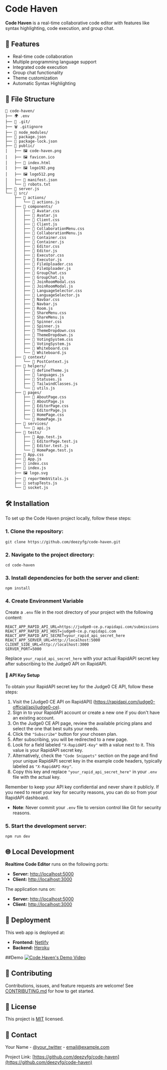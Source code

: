 # Code Haven

**Code Haven** is a real-time collaborative code editor with features like syntax highlighting, code execution, and group chat.

## 🚀 Features

- Real-time code collaboration
- Multiple programming language support
- Integrated code execution
- Group chat functionality
- Theme customization
- Automatic Syntax Highlighting

## 📂 File Structure

```
📂 code-haven/
├── 🌍 .env
├── 📁 .git/
├── 🗑️ .gitignore
├── 📁 node_modules/
├── 📄 package.json
├── 📄 package-lock.json
├── 📁 public/
│   ├── 🖼️ code-haven.png
│   ├── 🖼️ favicon.ico
│   ├── 📄 index.html
│   ├── 🖼️ logo192.png
│   ├── 🖼️ logo512.png
│   ├── 📄 manifest.json
│   └── 🤖 robots.txt
├── 📄 server.js
└── 📁 src/
    ├── 📁 actions/
    │   └── 📄 actions.js
    ├── 📁 components/
    │   ├── 📄 Avatar.css
    │   ├── 📄 Avatar.js
    │   ├── 📄 Client.css
    │   ├── 📄 Client.js
    │   ├── 📄 CollaborationMenu.css
    │   ├── 📄 CollaborationMenu.js
    │   ├── 📄 Container.css
    │   ├── 📄 Container.js
    │   ├── 📄 Editor.css
    │   ├── 📄 Editor.js
    │   ├── 📄 Executor.css
    │   ├── 📄 Executor.js
    │   ├── 📄 FileUploader.css
    │   ├── 📄 FileUploader.js
    │   ├── 📄 GroupChat.css
    │   ├── 📄 GroupChat.js
    │   ├── 📄 JoinRoomModal.css
    │   ├── 📄 JoinRoomModal.js
    │   ├── 📄 LanguageSelector.css
    │   ├── 📄 LanguageSelector.js
    │   ├── 📄 Navbar.css
    │   ├── 📄 Navbar.js
    │   ├── 📄 Room.js
    │   ├── 📄 ShareMenu.css
    │   ├── 📄 ShareMenu.js
    │   ├── 📄 Spinner.css
    │   ├── 📄 Spinner.js
    │   ├── 📄 ThemeDropdown.css
    │   ├── 📄 ThemeDropdown.js
    │   ├── 📄 VotingSystem.css
    │   ├── 📄 VotingSystem.js
    │   ├── 📄 Whiteboard.css
    │   └── 📄 Whiteboard.js
    ├── 📁 context/
    │   └── 📄 PostContext.js
    ├── 📁 helpers/
    │   ├── 📄 defineTheme.js
    │   ├── 📄 languages.js
    │   ├── 📄 Statuses.js
    │   ├── 📄 TailwindClasses.js
    │   └── 📄 utils.js
    ├── 📁 pages/
    │   ├── 📄 AboutPage.css
    │   ├── 📄 AboutPage.js
    │   ├── 📄 EditorPage.css
    │   ├── 📄 EditorPage.js
    │   ├── 📄 HomePage.css
    │   └── 📄 HomePage.js
    ├── 📁 services/
    │   └── 📄 api.js
    ├── 📁 tests/
    │   ├── 🧪 App.test.js
    │   ├── 🧪 EditorPage.test.js
    │   ├── 🧪 Editor.test.js
    │   └── 🧪 HomePage.test.js
    ├── 📄 App.css
    ├── 📄 App.js
    ├── 📄 index.css
    ├── 📄 index.js
    ├── 🖼️ logo.svg
    ├── 📄 reportWebVitals.js
    ├── 📄 setupTests.js
    └── 📄 socket.js
```

## 🛠 Installation

To set up the Code Haven project locally, follow these steps:

### 1. Clone the repository:

```
git clone https://github.com/deezyfg/code-haven.git
```

### 2. Navigate to the project directory:

```
cd code-haven
```

### 3. Install dependencies for both the server and client:

```
npm install
```

### 4. Create Environment Variable

Create a `.env` file in the root directory of your project with the following content:

```
REACT_APP_RAPID_API_URL=https://judge0-ce.p.rapidapi.com/submissions
REACT_APP_RAPID_API_HOST=judge0-ce.p.rapidapi.com
REACT_APP_RAPID_API_SECRET=your_rapid_api_secret_here
REACT_APP_SERVER_URL=http://localhost:5000
CLIENT_SIDE_URL=http://localhost:3000
SERVER_PORT=5000
```

Replace `your_rapid_api_secret_here` with your actual RapidAPI secret key after subscribing to the Judge0 API on RapidAPI.

#### 🔑 API Key Setup

To obtain your RapidAPI secret key for the Judge0 CE API, follow these steps:

1. Visit the [Judge0 CE API on RapidAPI] (https://rapidapi.com/judge0-official/api/judge0-ce).
2. Sign in to your RapidAPI account or create a new one if you don't have an existing account.
3. On the Judge0 CE API page, review the available pricing plans and select the one that best suits your needs.
4. Click the `"Subscribe"` button for your chosen plan.
5. After subscribing, you will be redirected to a new page.
6. Look for a field labeled `"X-RapidAPI-Key"` with a value next to it. This value is your RapidAPI secret key.
7. Alternatively, check the `"Code Snippets"` section on the page and find your unique RapidAPI secret key in the example code headers, typically labeled as `"X-RapidAPI-Key"`.
8. Copy this key and replace `"your_rapid_api_secret_here"` in your `.env` file with the actual key.

Remember to keep your API key confidential and never share it publicly. If you need to reset your key for security reasons, you can do so from your RapidAPI dashboard.

* **Note**: Never commit your `.env` file to version control like Git for security reasons. 

### 5. Start the development server:

```
npm run dev
```

## 🌐 Local Development

**Realtime Code Editor** runs on the following ports:

- **Server:** [http://localhost:5000](http://localhost:5000)
- **Client:** [http://localhost:3000](http://localhost:3000)

The application runs on:
- **Server:** [http://localhost:5000](http://localhost:5000)
- **Client:** [http://localhost:3000](http://localhost:3000)

## 🚀 Deployment

This web app is deployed at:
- **Frontend:** [Netlify](https://your-netlify-url.com)
- **Backend:** [Heroku](https://your-heroku-url.com)

##Demo
[![Code Haven's Demo Video](https://img.youtube.com/vi/4yZkWM32Ubc/hqdefault.jpg)](https://www.youtube.com/watch?v=4yZkWM32Ubc)

## 🤝 Contributing

Contributions, issues, and feature requests are welcome! See [CONTRIBUTING.md](CONTRIBUTING.md) for how to get started.

## 📝 License

This project is [MIT](LICENSE) licensed.

## 📧 Contact

Your Name - [@your_twitter](https://twitter.com/your_twitter) - email@example.com

Project Link: [https://github.com/deezyfg/code-haven](https://github.com/deezyfg/code-haven)
